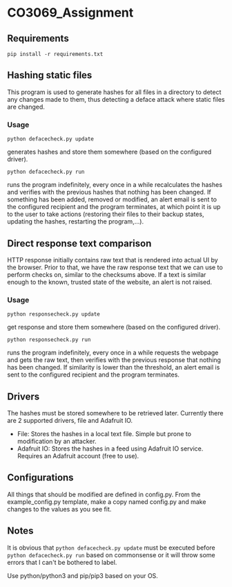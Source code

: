 # CO3069_Assignment


## Requirements
```
pip install -r requirements.txt
```

## Hashing static files
This program is used to generate hashes for all files in a directory to detect any changes made to them, thus detecting a deface attack where static files are changed.

### Usage
```
python defacecheck.py update
```
generates hashes and store them somewhere (based on the configured driver).

```
python defacecheck.py run
```
runs the program indefinitely, every once in a while recalculates the hashes and verifies with the previous hashes that nothing has been changed. If something has been added, removed or modified, an alert email is sent to the configured recipient and the program terminates, at which point it is up to the user to take actions (restoring their files to their backup states, updating the hashes, restarting the program,...).

## Direct response text comparison
HTTP response initially contains raw text that is rendered into actual UI by the browser. Prior to that, we have the raw response text that we can use to perform checks on, similar to the checksums above. If a text is similar enough to the known, trusted state of the website, an alert is not raised.

### Usage
```
python responsecheck.py update
```
get response and store them somewhere (based on the configured driver).

```
python responsecheck.py run
```
runs the program indefinitely, every once in a while requests the webpage and gets the raw text, then verifies with the previous response that nothing has been changed. If similarity is lower than the threshold, an alert email is sent to the configured recipient and the program terminates.

## Drivers
The hashes must be stored somewhere to be retrieved later. Currently there are 2 supported drivers, file and Adafruit IO.
- File:
Stores the hashes in a local text file. Simple but prone to modification by an attacker.
- Adafruit IO:
Stores the hashes in a feed using Adafruit IO service. Requires an Adafruit account (free to use).

## Configurations
All things that should be modified are defined in config.py. From the example_config.py template, make a copy named config.py and make changes to the values as you see fit.

## Notes
It is obvious that ```python defacecheck.py update``` must be executed before ```python defacecheck.py run``` based on commonsense or it will throw some errors that I can't be bothered to label.

Use python/python3 and pip/pip3 based on your OS.

